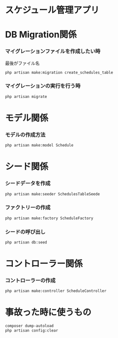 スケジュール管理アプリ
====


# DB Migration関係

### マイグレーションファイルを作成したい時

最後がファイル名
```bash
php artisan make:migration create_schedules_table
```

### マイグレーションの実行を行う時

```bash
php artisan migrate
```

# モデル関係

### モデルの作成方法

```bash
php artisan make:model Schedule
```

# シード関係

### シードデータを作成
```bash
php artisan make:seeder SchedulesTableSeede
```

### ファクトリーの作成
```bash
php artisan make:factory ScheduleFactory
```

### シードの呼び出し
```bash
php artisan db:seed
```



# コントローラー関係

### コントローラーの作成
```bash
php artisan make:controller ScheduleController
```


# 事故った時に使うもの
```bash
composer dump-autoload
php artisan config:clear
```

